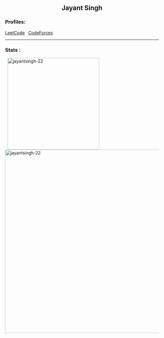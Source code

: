 <div>
  <h2 align="center">Jayant Singh</h2>
  <h3 align="left">Profiles:</h3>
  <p align="left">
    <a href="https://leetcode.com/u/jytsh21/" target="blank">LeetCode</a> &nbsp;
    <a href="https://codeforces.com/profile/jayant22" target="blank">CodeForces</a>
  </p> <hr>
  
  <h3>Stats :</h3>
  <p> &nbsp;
   <img align="center" width="300" src="https://github-readme-stats.vercel.app/api/top-langs?username=jayantsingh-22&show_icons=true&locale=en&layout=compact&theme=radical&env=PAT_1" alt="jayantsingh-22" /> &nbsp; &nbsp;
  <img align="center"width="600" src="http://github-profile-summary-cards.vercel.app/api/cards/profile-details?username=jayantsingh-22&theme=monokai" alt="jayantsingh-22"/>   
  </p>
</div>

